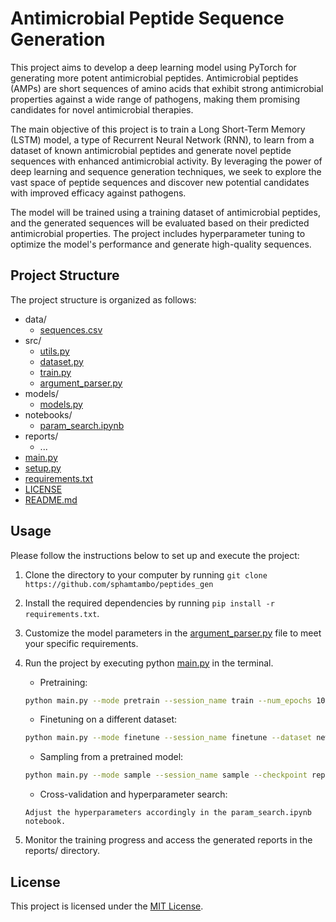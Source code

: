 # Antimicrobial Peptide Sequence Generation

This project aims to develop a deep learning model using PyTorch for generating more potent antimicrobial peptides. Antimicrobial peptides (AMPs) are short sequences of amino acids that exhibit strong antimicrobial properties against a wide range of pathogens, making them promising candidates for novel antimicrobial therapies.

The main objective of this project is to train a Long Short-Term Memory (LSTM) model, a type of Recurrent Neural Network (RNN), to learn from a dataset of known antimicrobial peptides and generate novel peptide sequences with enhanced antimicrobial activity. By leveraging the power of deep learning and sequence generation techniques, we seek to explore the vast space of peptide sequences and discover new potential candidates with improved efficacy against pathogens.

The model will be trained using a training dataset of antimicrobial peptides, and the generated sequences will be evaluated based on their predicted antimicrobial properties. The project includes hyperparameter tuning to optimize the model's performance and generate high-quality sequences.


## Project Structure

The project structure is organized as follows:
- data/
    - [sequences.csv](data/sequences.csv)
- src/
    - [utils.py](src/utils.py)
    - [dataset.py](src/dataset.py)
    - [train.py](src/train.py)
    - [argument_parser.py](src/argument_parser.py)
- models/
    - [models.py](models/models.py)
- notebooks/
    - [param_search.ipynb](notebooks/param_search.py)
- reports/
    - ...
- [main.py](main.py)
- [setup.py](setup.py)
- [requirements.txt](requirements.txt)
- [LICENSE](LICENSE)
- [README.md](README)

## Usage

Please follow the instructions below to set up and execute the project:

1. Clone the directory to your computer by running `git clone https://github.com/sphamtambo/peptides_gen`
2. Install the required dependencies by running `pip install -r requirements.txt`.
3. Customize the model parameters in the [argument_parser.py](src/argument_parser.py) file to meet your specific requirements.
4. Run the project by executing python [main.py](main.py) in the terminal.

	- Pretraining:

	```bash
	python main.py --mode pretrain --session_name train --num_epochs 100 --dataset sequences.csv  
	```

	- Finetuning on a different dataset:

	```bash
	python main.py --mode finetune --session_name finetune --dataset new_data.csv --checkpoint reports/pretrain/model_best.h5
	```

	- Sampling from a pretrained model:

	```bash
	python main.py --mode sample --session_name sample --checkpoint reports/train/model_best.h5
	```

	- Cross-validation and hyperparameter search:

	```
	Adjust the hyperparameters accordingly in the param_search.ipynb notebook.
	```

5. Monitor the training progress and access the generated reports in the reports/ directory.

## License

This project is licensed under the [MIT License](LICENSE).

